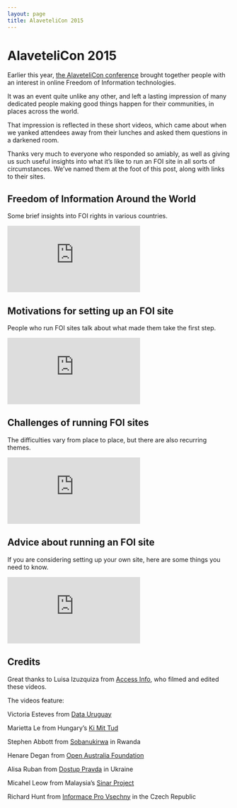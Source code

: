 ```yaml
---
layout: page
title: AlaveteliCon 2015
---
```



<h1>AlaveteliCon 2015</h1>
<p>Earlier this year, <a href="https://www.mysociety.org/projects/freedom-of-information/alaveteli/alavetelicon-2015/">the AlaveteliCon conference</a> brought together people with an interest in online Freedom of Information technologies.</p>
<p>It was an event quite unlike any other, and left a lasting impression of many dedicated people making good things happen for their communities, in places across the world.</p>
<p>That impression is reflected in these short videos, which came about when we yanked attendees away from their lunches and asked them questions in a darkened room.</p>
<p>Thanks very much to everyone who responded so amiably, as well as giving us such useful insights into what it’s like to run an FOI site in all sorts of circumstances. We’ve named them at the foot of this post, along with links to their sites.</p>


<h2>Freedom of Information Around the World</h2>
<p>Some brief insights into FOI rights in various countries.</p>
<div class="fluid-width-video-wrapper"><iframe src="https://www.youtube.com/embed/5m--AL5dc10?wmode=transparent&amp;rel=0" frameborder="0" allowfullscreen="" id="fitvid880571"></iframe></div>

<h2>Motivations for setting up an FOI site</h2>
<p>People who run FOI sites talk about what made them take the first step.<br>
<div class="fluid-width-video-wrapper"><iframe src="https://www.youtube.com/embed/-bqd2JK3ml0?wmode=transparent&amp;rel=0" frameborder="0" allowfullscreen="" id="fitvid805820"></iframe></div>

<h2>Challenges of running FOI sites</h2>
<p>The difficulties vary from place to place, but there are also recurring themes.</p>
<div class="fluid-width-video-wrapper"><iframe src="https://www.youtube.com/embed/RbvqwyRsn3M?wmode=transparent&amp;rel=0" frameborder="0" allowfullscreen="" id="fitvid116465"></iframe></div>

<h2>Advice about running an FOI site</h2>
<p>If you are considering setting up your own site, here are some things you need to know.</p>
<div class="fluid-width-video-wrapper"><iframe src="https://www.youtube.com/embed/aKu54tb5LgI?wmode=transparent&amp
;rel=0" frameborder="0" allowfullscreen="" id="fitvid906753"></iframe></div>
<h2>Credits</h2>
<p>Great thanks to Luisa Izuzquiza from <a href="http://www.access-info.org/" target="_blank">Access Info</a>, who filmed and edited these videos.</p>
<p>The videos feature:</p>
<p>Victoria Esteves from <a href="http://datauy.org/" target="_blank">Data Uruguay</a></p>
<p>Marietta Le from Hungary’s <a href="http://kimittud.atlatszo.hu/" target="_blank">Ki Mit Tud</a></p>
<p>Stephen Abbott from <a href="https://sobanukirwa.rw/" target="_blank">Sobanukirwa</a> in Rwanda</p>
<p>Henare Degan from <a href="https://www.openaustraliafoundation.org.au/" target="_blank">Open Australia Foundation</a></p>
<p>Alisa Ruban from <a href="https://dostup.pravda.com.ua/" target="_blank">Dostup Pravda</a> in Ukraine</p>
<p>Micahel Leow from Malaysia’s <a href="http://sinarproject.org/en" target="_blank">Sinar Project</a></p>
<p>Richard Hunt from <a href="http://www.infoprovsechny.cz/" target="_blank">Informace Pro Vsechny</a> in the Czech Republic</p>
  </div>
